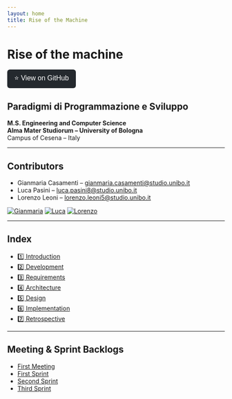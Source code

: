 ```yaml
---
layout: home
title: Rise of the Machine
---
```


# **Rise of the machine**

<a href="https://github.com/GiammaCode/PPS-25-RiseOfTheMachine" target="_blank">
  <button style="padding: 8px 16px; font-size: 16px; border: none; background-color: #24292e; color: white; border-radius: 6px; cursor: pointer;">
    ⭐ View on GitHub
  </button>
</a>

## **Paradigmi di Programmazione e Sviluppo**
**M.S. Engineering and Computer Science**  
**Alma Mater Studiorum – University of Bologna**  
Campus of Cesena – Italy

---

## **Contributors**

- Gianmaria Casamenti – [gianmaria.casamenti@studio.unibo.it](mailto:gianmaria.casamenti@studio.unibo.it)
- Luca Pasini – [luca.pasini8@studio.unibo.it](mailto:luca.pasini8@studio.unibo.it)
- Lorenzo Leoni – [lorenzo.leoni5@studio.unibo.it](mailto:lorenzo.leoni5@studio.unibo.it)

[![Gianmaria](https://github.com/GiammaCode.png?size=80)](https://github.com/GiammaCode)
[![Luca](https://github.com/Paso2000.png?size=20)](https://github.com/Paso2000)
[![Lorenzo](https://github.com/LoryBug.png?size=80)](https://github.com/LoryBug)

---

## **Index**

- [1️⃣ Introduction](sections/1_Introduction.md)
- [2️⃣ Development](sections/2_Development.md)
- [3️⃣ Requirements](sections/3_Requirements.md)
- [4️⃣ Architecture](sections/4_Architecture.md)
- [5️⃣ Design](sections/5_Design.md)
- [6️⃣ Implementation](sections/6_Implementation.md)
- [7️⃣ Retrospective](sections/7_Retrospective.md)

---

## **Meeting & Sprint Backlogs**

- [First Meeting](backlog/first-meeting.md)
- [First Sprint](backlog/first-sprint.md)
- [Second Sprint](backlog/second-sprint.md)
- [Third Sprint](backlog/third-sprint.md)
